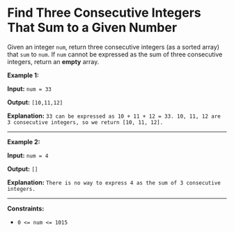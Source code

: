 # Find Three Consecutive Integers That Sum to a Given Number

Given an integer `num`, return three consecutive integers (as a sorted array) that `sum` to `num`. If `num` cannot be expressed as the sum of three consecutive integers, return an **empty** array.

 

**Example 1:**

**Input:** `num = 33`  

**Output:** `[10,11,12]`  

**Explanation:** `33 can be expressed as 10 + 11 + 12 = 33.
10, 11, 12 are 3 consecutive integers, so we return [10, 11, 12].`

---
**Example 2:**

**Input:** `num = 4`  

**Output:** `[]`  

**Explanation:** `There is no way to express 4 as the sum of 3 consecutive integers.`
 
---
**Constraints:**

- `0 <= num <= 1015`
